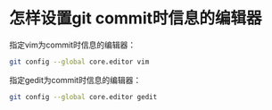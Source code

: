 # 怎样设置git commit时信息的编辑器

指定vim为commit时信息的编辑器：

```bash
git config --global core.editor vim
```

指定gedit为commit时信息的编辑器：

```bash
git config --global core.editor gedit
```